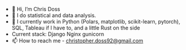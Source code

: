 - 👋 Hi, I’m Chris Doss
- 👀 I do statistical and data analysis.
- 🌱 I currently work in Python (Polars, matplotlib, scikit-learn, pytorch), SQL, Tableau if I have to, and a little Rust on the side
- Current stack:
    Django
    Nginx
    gunicorn
- 📫 How to reach me - christopher.doss92@gmail.com

<!---
cdoss3/cdoss3 is a ✨ special ✨ repository because its `README.md` (this file) appears on your GitHub profile.
You can click the Preview link to take a look at your changes.
--->
